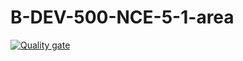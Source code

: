 # B-DEV-500-NCE-5-1-area
[![Quality gate](https://sonarqube.malown.com/api/project_badges/quality_gate?project=Les-Aigris-du-AREA_B-DEV-500-NCE-5-1-area_d2b8ee1d-187c-492b-bf9e-8430f0002a9a&token=sqb_04740790f6c130d090c3db7ed1e25c9c255b9bab)](https://sonarqube.malown.com/dashboard?id=Les-Aigris-du-AREA_B-DEV-500-NCE-5-1-area_d2b8ee1d-187c-492b-bf9e-8430f0002a9a)